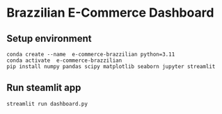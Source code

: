 # Brazzilian E-Commerce Dashboard

## Setup environment
```
conda create --name  e-commerce-brazzilian python=3.11
conda activate  e-commerce-brazzilian
pip install numpy pandas scipy matplotlib seaborn jupyter streamlit 
```

## Run steamlit app
```
streamlit run dashboard.py
```
